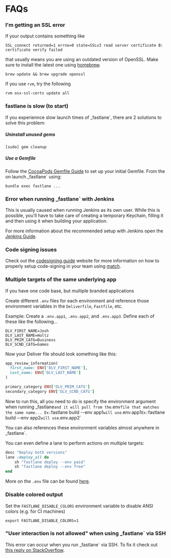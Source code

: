 # FAQs

### I'm getting an SSL error

If your output contains something like

```
SSL_connect returned=1 errno=0 state=SSLv3 read server certificate B: certificate verify failed
```

that usually means you are using an outdated version of OpenSSL. Make sure to install the latest one using [homebrew](http://brew.sh/).

```
brew update && brew upgrade openssl
```

If you use `rvm`, try the following

```
rvm osx-ssl-certs update all
```

### fastlane is slow (to start)

If you experiennce slow launch times of _fastlane`, there are 2 solutions to solve this problem:

##### Uninstall unused gems

```
[sudo] gem cleanup
```

##### Use a Gemfile

Follow the [CocoaPods Gemfile Guide](https://guides.cocoapods.org/using/a-gemfile.html) to set up your initial Gemfile. From the on launch _fastlane` using:

```
bundle exec fastlane ...
```

### Error when running _fastlane` with Jenkins

This is usually caused when running Jenkins as its own user. While this is possible, you'll have to take care of creating a temporary Keychain, filling it and then using it when building your application. 

For more information about the recommended setup with Jenkins open the [Jenkins Guide](https://github.com/fastlane/fastlane/blob/master/fastlane/docs/Jenkins.md).

### Code signing issues

Check out the [codesigning.guide](https://codesigning.guide) website for more information on how to properly setup code-signing in your team using [match](https://github.com/fastlane/fastlane/tree/master/match).

### Multiple targets of the same underlying app

If you have one code base, but multiple branded applications

Create different `.env` files for each environment and reference those environment variables in the `Deliverfile`, `Fastfile`, etc. 

Example: Create a `.env.app1`, `.env.app2`, and `.env.app3`. Define each of these like the following...
```
DLV_FIRST_NAME=Josh
DLV_LAST_NAME=Holtz
DLV_PRIM_CATG=Business
DLV_SCND_CATG=Games
```

Now your Deliver file should look something like this:
```ruby
app_review_information(
  first_name: ENV['DLV_FIRST_NAME'],
  last_name: ENV['DLV_LAST_NAME']
)

primary_category ENV['DLV_PRIM_CATG']
secondary_category ENV['DLV_SCND_CATG']
```

Now to run this, all you need to do is specify the environment argument when running _fastlane` and it will pull from the `.env` file that matches the same name...
Ex: `fastlane build --env app1` will use `.env.app1`
Ex: `fastlane build --env app2` will use `.env.app2`

You can also references these environment variables almost anywhere in _fastlane`. 

You can even define a lane to perform actions on multiple targets:

```ruby
desc "Deploy both versions"
lane :deploy_all do
    sh "fastlane deploy --env paid"
    sh "fastlane deploy --env free"
end
```

More on the `.env` file can be found [here](https://github.com/bkeepers/dotenv).

### Disable colored output

Set the `FASTLANE_DISABLE_COLORS` environment variable to disable ANSI colors (e.g. for CI machines)

```
export FASTLANE_DISABLE_COLORS=1
```

### "User interaction is not allowed" when using _fastlane` via SSH

This error can occur when you run _fastlane` via SSH. To fix it check out [this reply on StackOverflow](http://stackoverflow.com/a/22637896/445598).

